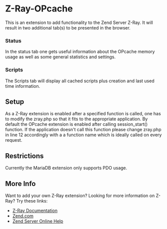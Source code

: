 Z-Ray-OPcache
=============

This is an extension to add functionality to the Zend Server Z-Ray. It will result 
in two additional tab(s) to be presented in the browser.
### Status
In the status tab one gets useful information about the OPcache memory usage as well as some general statistics and settings.
### Scripts
The Scripts tab will display all cached scripts plus creation and last used time information.



Setup
-----
As a Z-Ray extension is enabled after a specified function is called, one has to modify the zray.php so that it fits to the appropriate application. By default the OPcache extension is enabled after calling session_start() function. If the application doesn't call this function please change zray.php in line 12 accordingly with a a function name which is ideally called on every request.

Restrictions
----
Currently the MariaDB extension only supports PDO usage.

More Info
------------

Want to add your own Z-Ray extension? Looking for more information on Z-Ray? Try these links:

- [Z-Ray Documentation](https://github.com/zend-server-extensions/Z-Ray-Documentation)
- [Zend.com](http://www.zend.com/en/products/server/z-ray)
- [Zend Server Online Help](http://files.zend.com/help/Zend-Server/zend-server.htm#z-ray_concept.htm)
